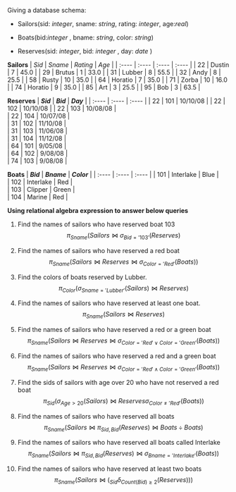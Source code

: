 

Giving a database schema: 

- Sailors(sid: *integer*, sname: *string*, rating: *integer*, age:*real*)

- Boats(bid:*integer* , bname: *string*, color: *string*)

- Reserves(sid: *integer*, bid: *integer* , day: *date* )

**Sailors**
| *Sid* | *Sname* | *Rating* | *Age* |
| :---- | :---- | :---- | :---- |
| 22 | Dustin | 7 | 45.0 |
| 29 | Brutus | 1 | 33.0 |
| 31 | Lubber | 8 | 55.5 |
| 32 | Andy | 8 | 25.5 |
| 58 | Rusty | 10 | 35.0 |
| 64 | Horatio | 7 | 35.0 |
| 71 | Zorba | 10 | 16.0 |
| 74 | Horatio | 9 | 35.0 |
| 85 | Art | 3 | 25.5 |
| 95 | Bob | 3 | 63.5 |

**Reserves**
| ***Sid*** | ***Bid*** | ***Day*** |
| :---- | :---- | :---- |
| 22 | 101 | 10/10/08 |
| 22 | 102 | 10/10/08 |
| 22 | 103 | 10/08/08 |  
| 22 | 104 | 10/07/08 |  
| 31 | 102 | 11/10/08 |  
| 31 | 103 | 11/06/08 |  
| 31 | 104 | 11/12/08 |  
| 64 | 101 | 9/05/08 |  
| 64 | 102 | 9/08/08 |  
| 74 | 103 | 9/08/08 |  

**Boats**
| ***Bid*** | ***Bname*** | ***Color*** |
| :---- | :---- | :---- |
| 101 | Interlake | Blue |  
| 102 | Interlake | Red |  
| 103 | Clipper | Green |  
| 104 | Marine | Red |  

**Using relational algebra expression to answer below queries**

1. Find the names of sailors who have reserved boat 103</br>
   $$\pi_{Sname}(Sailors\Join \sigma_{Bid='103'}(Reserves)$$
   
2. Find the names of sailors who have reserved a red boat</br>
   $$\pi_{Sname}(Sailors\Join Reserves\Join \sigma_{Color='Red'}(Boats))$$
   
3. Find the colors of boats reserved by Lubber.</br>
   $$\pi_{Color}(\sigma_{Sname='Lubber'}(Sailors)\Join Reserves)$$
  
4. Find the names of sailors who have reserved at least one boat.</br>
   $$\pi_{Sname}(Sailors\Join Reserves)$$
   
5. Find the names of sailors who have reserved a red or a green boat</br>
   $$\pi_{Sname}(Sailors\Join Reserves\Join\sigma_{Color='Red'\lor Color='Green'}(Boats))$$
   
6. Find the names of sailors who have reserved a red and a green boat</br>
    $$\pi_{Sname}(Sailors\Join Reserves\Join\sigma_{Color='Red'\land Color='Green'}(Boats))$$
    
7. Find the sids of sailors with age over 20 who have not reserved a red boat</br>
    $$\pi_{Sid}(\sigma_{Age>20}(Sailors)\Join Reserves\sigma_{Color\neq'Red'}(Boats))$$
   
8. Find the names of sailors who have reserved all boats</br>
    $$\pi_{Sname}(Sailors\Join\pi_{Sid,Bid}(Reserves)\Join Boats\div Boats)$$
   
9. Find the names of sailors who have reserved all boats called Interlake</br>
    $$\pi_{Sname}(Sailors\Join\pi_{Sid,Bid}(Reserves)\Join \sigma_{Bname='Interlake'}(Boats))$$
   
10. Find the names of sailors who have reserved at least two boats</br>
    $$\pi_{Sname}(Sailors\Join (_{Sid}\delta _{Count(Bid)\ge2}(Reserves)))$$
